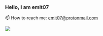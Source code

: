 ### Hello, I am emit07

📫 How to reach me: emit07@protonmail.com



<img src="https://github-readme-stats.vercel.app/api?username=emit07&&show_icons=true&theme=onedark">
